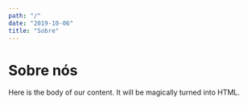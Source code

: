 ```yaml
---
path: "/"
date: "2019-10-06"
title: "Sobre"
---
```


# Sobre nós

Here is the body of our content. It will be magically turned into HTML.
